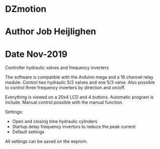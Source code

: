 # DZmotion
# Author Job Heijlighen
# Date Nov-2019
Controller hydraulic valves and frequency inverters

The software is compatible with the Arduino mega and a 16 channel relay module. 
Control two hydraulic 5/2 valves and one 5/3 valve. Also possible to control three frequency inverters by direction and on/off. 


Everything is viewed on a 20x4 LCD and 4 buttons. Automatic program is include.
Manual control possible with the manual function. 


Settings:
-	Open and closing time hydraulic cylinders 
-	Startup delay frequency invertors to reduce the peak current
-	Default settings 

All settings can be saved on the eeprom.
